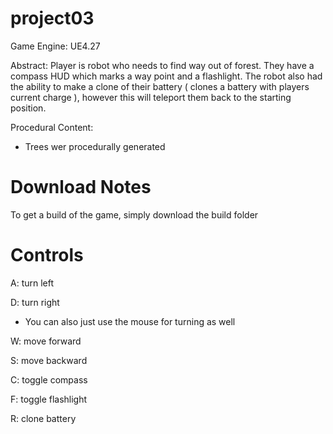 # project03
Game Engine: UE4.27

Abstract: Player is robot who needs to find way out of forest. They have a compass HUD which marks a way point and a flashlight. 
The robot also had the ability to make a clone of their battery ( clones a battery with players current charge ), however this will teleport them back to the starting position.

Procedural Content: 
- Trees wer procedurally generated

# Download Notes
To get a build of the game, simply download the build folder

# Controls 
A: turn left

D: turn right 

* You can also just use the mouse for turning as well

W: move forward

S: move backward

C: toggle compass

F: toggle flashlight 

R: clone battery



